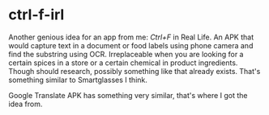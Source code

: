 # ctrl-f-irl
Another genious idea for an app from me: _Ctrl+F_ in Real Life. An APK that would capture text in a document or food labels using phone camera and find the substring using OCR. Irreplaceable when you are looking for a certain spices in a store or a certain chemical in product ingredients. Though should research, possibly something like that already exists. That's something similar to Smartglasses I think.

Google Translate APK has something very similar, that's where I got the idea from.

